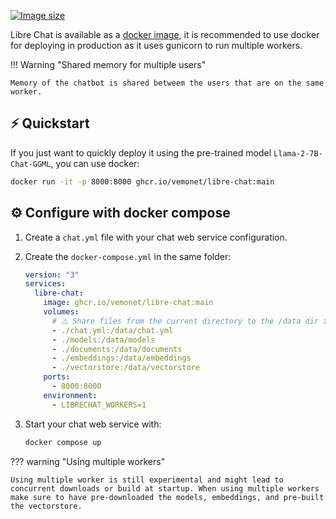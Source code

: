 [![Image size](https://ghcr-badge.egpl.dev/vemonet/libre-chat/size)](https://github.com/vemonet/libre-chat/pkgs/container/libre-chat)

Libre Chat is available as a [docker image](https://github.com/vemonet/libre-chat/pkgs/container/libre-chat), it is recommended to use docker for deploying in production as it uses gunicorn to run multiple workers.

!!! Warning "Shared memory for multiple users"

    Memory of the chatbot is shared betweem the users that are on the same worker.

## ⚡ Quickstart

If you just want to quickly deploy it using the pre-trained model `Llama-2-7B-Chat-GGML`, you can use docker:

```bash
docker run -it -p 8000:8000 ghcr.io/vemonet/libre-chat:main
```

## ⚙️ Configure with docker compose

1. Create a `chat.yml` file with your chat web service configuration.
2. Create the `docker-compose.yml` in the same folder:

    ```yaml title="docker-compose.yml"
    version: "3"
    services:
      libre-chat:
        image: ghcr.io/vemonet/libre-chat:main
        volumes:
          # ⚠️ Share files from the current directory to the /data dir in the container
          - ./chat.yml:/data/chat.yml
          - ./models:/data/models
          - ./documents:/data/documents
          - ./embeddings:/data/embeddings
          - ./vectorstore:/data/vectorstore
        ports:
          - 8000:8000
        environment:
          - LIBRECHAT_WORKERS=1
    ```

3. Start your chat web service with:

    ```bash
    docker compose up
    ```

??? warning "Using multiple workers"

    Using multiple worker is still experimental and might lead to concurrent downloads or build at startup. When using multiple workers make sure to have pre-downloaded the models, embeddings, and pre-built the vectorstore.
